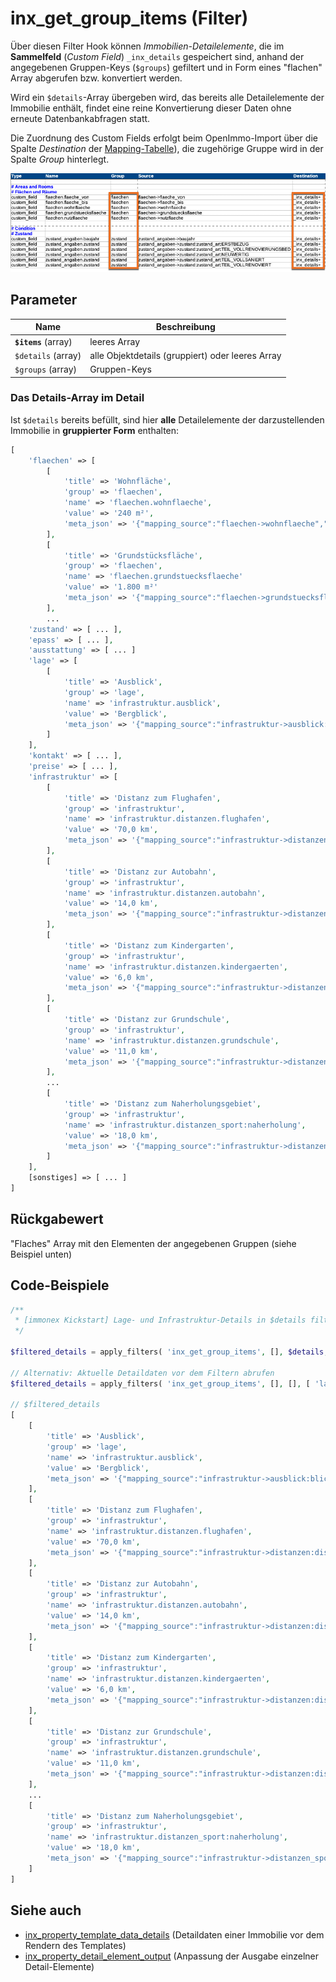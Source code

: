 # inx_get_group_items (Filter)

Über diesen Filter Hook können *Immobilien-Detailelemente*, die im **Sammelfeld** (*Custom Field*) `_inx_details` gespeichert sind, anhand der angegebenen Gruppen-Keys (`$groups`) gefiltert und in Form eines "flachen" Array abgerufen bzw. konvertiert werden.

Wird ein `$details`-Array übergeben wird, das bereits alle Detailelemente der Immobilie enthält, findet eine reine Konvertierung dieser Daten ohne erneute Datenbankabfragen statt.

Die Zuordnung des Custom Fields erfolgt beim OpenImmo-Import über die Spalte *Destination* der [Mapping-Tabelle](/schnellstart/import)), die zugehörige Gruppe wird in der Spalte *Group* hinterlegt.

![Gruppen und Zielangaben in der Mapping-Tabelle für den OpenImmo-Import](../assets/scst-mapping-details-group-destination.png)

[](_info_add_on_hooks.md ':include')

## Parameter

| Name | Beschreibung |
| ---- | ------------ |
| **`$items`** (array) | leeres Array |
| `$details` (array) | alle Objektdetails (gruppiert) oder leeres Array |
| `$groups` (array) | Gruppen-Keys |

### Das Details-Array im Detail

Ist `$details` bereits befüllt, sind hier **alle** Detailelemente der darzustellenden Immobilie in **gruppierter Form** enthalten:

```php
[
	'flaechen' => [
		[
			'title' => 'Wohnfläche',
			'group' => 'flaechen',
			'name' => 'flaechen.wohnflaeche',
			'value' => '240 m²',
			'meta_json' => '{"mapping_source":"flaechen->wohnflaeche","value_before_filter":"240"}'
		],
		[
			'title' => 'Grundstücksfläche',
			'group' => 'flaechen',
			'name' => 'flaechen.grundstuecksflaeche'
			'value' => '1.800 m²'
			'meta_json' => '{"mapping_source":"flaechen->grundstuecksflaeche","value_before_filter":"1800"}'
		],
		...
	'zustand' => [ ... ],
	'epass' => [ ... ],
	'ausstattung' => [ ... ]
	'lage' => [
		[
			'title' => 'Ausblick',
			'group' => 'lage',
			'name' => 'infrastruktur.ausblick',
			'value' => 'Bergblick',
			'meta_json' => '{"mapping_source":"infrastruktur->ausblick:blick:BERGE","value_before_filter":"Bergblick"}'
		]
	],
	'kontakt' => [ ... ],
	'preise' => [ ... ],
	'infrastruktur' => [
		[
			'title' => 'Distanz zum Flughafen',
			'group' => 'infrastruktur',
			'name' => 'infrastruktur.distanzen.flughafen',
			'value' => '70,0 km',
			'meta_json' => '{"mapping_source":"infrastruktur->distanzen:distanz_zu:FLUGHAFEN","value_before_filter":"70"}'
		],
		[
			'title' => 'Distanz zur Autobahn',
			'group' => 'infrastruktur',
			'name' => 'infrastruktur.distanzen.autobahn',
			'value' => '14,0 km',
			'meta_json' => '{"mapping_source":"infrastruktur->distanzen:distanz_zu:AUTOBAHN","value_before_filter":"14"}'
		],
		[
			'title' => 'Distanz zum Kindergarten',
			'group' => 'infrastruktur',
			'name' => 'infrastruktur.distanzen.kindergaerten',
			'value' => '6,0 km',
			'meta_json' => '{"mapping_source":"infrastruktur->distanzen:distanz_zu:KINDERGAERTEN","value_before_filter":"6"}'
		],
		[
			'title' => 'Distanz zur Grundschule',
			'group' => 'infrastruktur',
			'name' => 'infrastruktur.distanzen.grundschule',
			'value' => '11,0 km',
			'meta_json' => '{"mapping_source":"infrastruktur->distanzen:distanz_zu:GRUNDSCHULE","value_before_filter":"11"}'
		],
		...
		[
			'title' => 'Distanz zum Naherholungsgebiet',
			'group' => 'infrastruktur',
			'name' => 'infrastruktur.distanzen_sport:naherholung',
			'value' => '18,0 km',
			'meta_json' => '{"mapping_source":"infrastruktur->distanzen_sport:distanz_zu_sport:NAHERHOLUNG","value_before_filter":"18"}'
		]
	],
	[sonstiges] => [ ... ]
]
```

## Rückgabewert

"Flaches" Array mit den Elementen der angegebenen Gruppen (siehe Beispiel unten)

## Code-Beispiele

```php
/**
 * [immonex Kickstart] Lage- und Infrastruktur-Details in $details filtern.
 */

$filtered_details = apply_filters( 'inx_get_group_items', [], $details, [ 'lage', 'infrastruktur' ] );

// Alternativ: Aktuelle Detaildaten vor dem Filtern abrufen
$filtered_details = apply_filters( 'inx_get_group_items', [], [], [ 'lage', 'infrastruktur' ] );

// $filtered_details
[
    [
        'title' => 'Ausblick',
        'group' => 'lage',
        'name' => 'infrastruktur.ausblick',
        'value' => 'Bergblick',
        'meta_json' => '{"mapping_source":"infrastruktur->ausblick:blick:BERGE","value_before_filter":"Bergblick"}'
    ],
    [
        'title' => 'Distanz zum Flughafen',
        'group' => 'infrastruktur',
        'name' => 'infrastruktur.distanzen.flughafen',
        'value' => '70,0 km',
        'meta_json' => '{"mapping_source":"infrastruktur->distanzen:distanz_zu:FLUGHAFEN","value_before_filter":"70"}'
    ],
    [
        'title' => 'Distanz zur Autobahn',
        'group' => 'infrastruktur',
        'name' => 'infrastruktur.distanzen.autobahn',
        'value' => '14,0 km',
        'meta_json' => '{"mapping_source":"infrastruktur->distanzen:distanz_zu:AUTOBAHN","value_before_filter":"14"}'
    ],
    [
        'title' => 'Distanz zum Kindergarten',
        'group' => 'infrastruktur',
        'name' => 'infrastruktur.distanzen.kindergaerten',
        'value' => '6,0 km',
        'meta_json' => '{"mapping_source":"infrastruktur->distanzen:distanz_zu:KINDERGAERTEN","value_before_filter":"6"}'
    ],
    [
        'title' => 'Distanz zur Grundschule',
        'group' => 'infrastruktur',
        'name' => 'infrastruktur.distanzen.grundschule',
        'value' => '11,0 km',
        'meta_json' => '{"mapping_source":"infrastruktur->distanzen:distanz_zu:GRUNDSCHULE","value_before_filter":"11"}'
    ],
    ...
    [
        'title' => 'Distanz zum Naherholungsgebiet',
        'group' => 'infrastruktur',
        'name' => 'infrastruktur.distanzen_sport:naherholung',
        'value' => '18,0 km',
        'meta_json' => '{"mapping_source":"infrastruktur->distanzen_sport:distanz_zu_sport:NAHERHOLUNG","value_before_filter":"18"}'
    ]
]
```

## Siehe auch

- [inx_property_template_data_details](filter-inx-property-template-data-details) (Detaildaten einer Immobilie vor dem Rendern des Templates)
- [inx_property_detail_element_output](filter-inx-property-detail-element-output) (Anpassung der Ausgabe einzelner Detail-Elemente)

[](_backlink.md ':include')